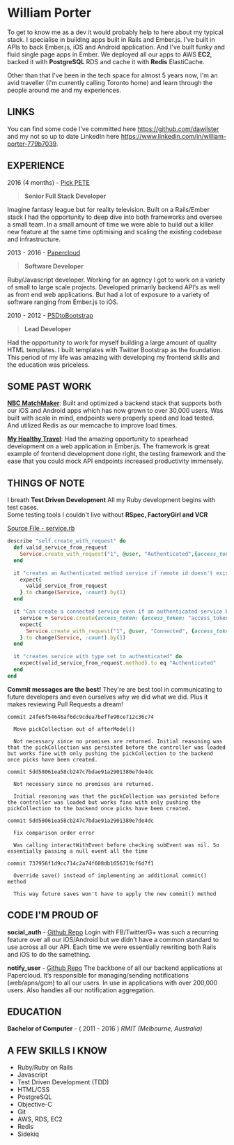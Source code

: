 **William Porter**
==============
To get to know me as a dev it would probably help to here about my typical stack. I specialise in building apps built in Rails and Ember.js. I've built in APIs to back Ember.js, iOS and Android application. And I've built funky and fluid single page apps in Ember. 
We deployed all our apps to AWS **EC2**, backed it with **PostgreSQL** RDS and cache it with **Redis** ElastiCache.

Other than that I've been in the tech space for almost 5 years now, I'm an avid traveller (I'm currently calling Toronto home) and learn through the people around me and my experiences. 

LINKS
----------
You can find some code I've committed here https://github.com/dawilster and my not so up to date LinkedIn here https://www.linkedin.com/in/william-porter-779b7039.  

EXPERIENCE
----------

2016 (4 months) -  [Pick PETE](http://pickpete.com)

> **Senior Full Stack Developer**

Imagine fantasy league but for reality television. Built on a Rails/Ember stack I had the opportunity to deep dive into both frameworks and oversee a small team. In a small amount of time we were able to build out a killer new feature at the same time optimising and scaling the existing codebase and infrastructure.

2013 - 2016 - [Papercloud](https://www.papercloud.com.au)

> **Software Developer**

Ruby/Javascript developer. Working for an agency I got to work on a variety of small to large scale projects. Developed primarily backend API’s as well as front end web applications. But had a lot of exposure to a variety of software ranging from Ember.js to iOS.

2010 - 2012 - [PSDtoBootstrap](https://www.psdtobootstrap.com)

> **Lead Developer**

Had the opportunity to work for myself building a large amount of quality HTML templates. I built templates with Twitter Bootstrap as the foundation. This period of my life was amazing with developing my frontend skills and the education was priceless. 

SOME PAST WORK
----------
[**NBC MatchMaker**](https://itunes.apple.com/us/app/nbc-sports-matchmaker/id952349002?mt=8): Built and optimized a backend stack that supports both our iOS and Android apps which has now grown to over 30,000 users. Was built with scale in mind, endpoints were properly speed and load tested. And utilized Redis as our memcache to improve load times. 

[**My Healthy Travel**](myhealthytravel.com.au): Had the amazing opportunity to spearhead development on a web application in Ember.js. The framework is great example of frontend development done right, the testing framework and the ease that you could mock API endpoints increased productivity immensely.

THINGS OF NOTE
----------
I breath **Test Driven Development** All my Ruby development begins with test cases.  
Some testing tools I couldn't live without **RSpec, FactoryGirl and VCR** 

[Source File - service.rb](https://github.com/Papercloud/social_auth/blob/master/spec/models/service_spec.rb)

```ruby
describe "self.create_with_request" do
  def valid_service_from_request
    Service.create_with_request("1", @user, "Authenticated",{access_token: "access_token"})
  end

  it "creates an Authenticated method service if remote id doesn't exist" do
    expect{
      valid_service_from_request
    }.to change(Service, :count).by(1)
  end

  it "Can create a connected service even if an authenticated service belonging to another user already exists" do
    service = Service.create(access_token: {access_token: "access_token"}, remote_id: "1", user: User.create, method: "Authenticated")
    expect{
      Service.create_with_request("1", @user, "Connected", {access_token: "access_token"})
    }.to change(Service, :count).by(1)
  end

  it "creates service with type set to authenticated" do
    expect(valid_service_from_request.method).to eq "Authenticated"
  end
end
```

**Commit messages are the best!**
They're are best tool in communicating to future developers and even ourselves why we did what we did. 
Plus it makes reviewing Pull Requests a dream!

```
commit 24fe6f54646af6dc9cdea7beffe90ce712c36c74

  Move pickCollection out of afterModel()

  Not necessary since no promises are returned. Initial reasoning was that the pickCollection was persisted before the controller was loaded but works fine with only pushing the pickCollection to the backend once picks have been created.

commit 5dd58061ea58cb247c7bdae91a2901380e7de4dc

  Not necessary since no promises are returned. 

  Initial reasoning was that the pickCollection was persisted before the controller was loaded but works fine with only pushing the pickCollection to the backend once picks have been created.

commit 5dd58061ea58cb247c7bdae91a2901380e7de4dc

  Fix comparison order error

  Was calling interactWithEvent before checking subEvent was nil. So essentially passing a null event all the time

commit 737956f1d9cc714c2a74f608db1656719cf6d7f1

  Override save() instead of implementing an additional commit() method

  This way future saves won't have to apply the new commit() method
```

CODE I'M PROUD OF
----------
**social_auth** - [Github Repo](https://github.com/Papercloud/social_auth)
 Login with FB/Twitter/G+ was such a recurring feature over all our iOS/Android but we didn’t have a common standard to use across all our API. Each time we were essentially rewriting both Rails and iOS to do the samething.

**notify_user** - [Github Repo](https://github.com/Papercloud/notify_user)
The backbone of all our backend applications at Papercloud. It’s responsible for managing/sending notifications (web/apns/gcm) to all our users. In use in applications with over 200,000 users. Also handles all our notification aggregation. 

EDUCATION
----------
**Bachelor of Computer** - ( 2011 - 2016 )
*RMIT (Melbourne, Australia)*

A FEW SKILLS I KNOW 
----------

 - Ruby/Ruby on Rails
 - Javascript 
 - Test Driven Development (TDD) 
 - HTML/CSS 
 - PostgreSQL 
 - Objective-C 
 - Git 
 - AWS, RDS, EC2 
 - Redis  
 - Sidekiq
